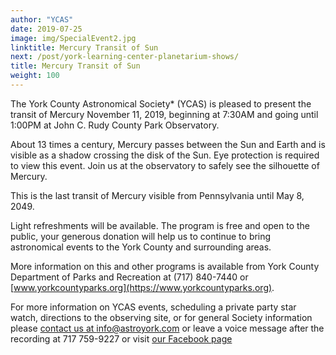 ```yaml
---
author: "YCAS"
date: 2019-07-25
image: img/SpecialEvent2.jpg
linktitle: Mercury Transit of Sun
next: /post/york-learning-center-planetarium-shows/
title: Mercury Transit of Sun
weight: 100
---
```

The York County Astronomical Society* (YCAS) is pleased to present the transit of Mercury November 11, 2019, beginning at 7:30AM and going until 1:00PM at John C. Rudy County Park Observatory. 

About 13 times a century, Mercury passes between the Sun and Earth and is visible as a shadow crossing the disk of the Sun. Eye protection is required to view this event. Join us at the observatory to safely see the silhouette of Mercury.

This is the last transit of Mercury visible from Pennsylvania until May 8, 2049.

Light refreshments will be available. The program is free and open to the public, your generous donation will help us to continue to bring astronomical events to the York County and surrounding areas. 

More information on this and other programs is available from York County Department of Parks and Recreation at (717) 840-7440 or [www.yorkcountyparks.org](https://www.yorkcountyparks.org).

For more information on YCAS events, scheduling a private party star watch, directions to the observing site, or for general Society information please [contact us at info@astroyork.com](info@astroyork.com) or leave a voice message after the recording at 717 759-9227 or visit [our Facebook page](https://www.facebook.com/astroyork)